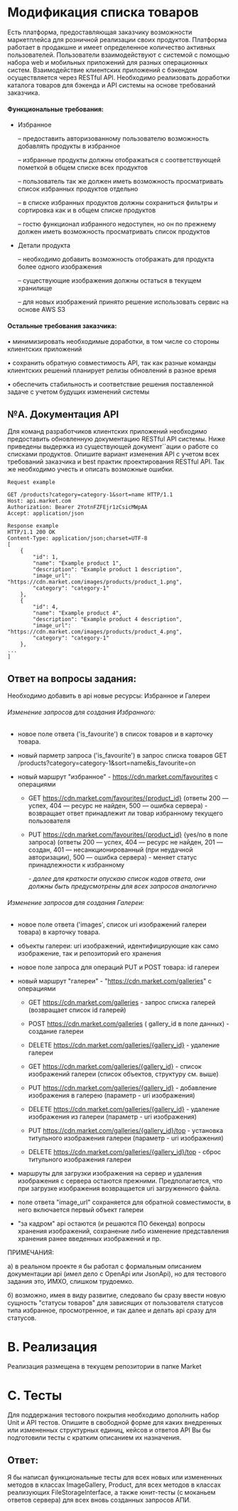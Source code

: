 # Модификация списка товаров

Есть платформа, предоставляющая заказчику возможности
маркетплейса для розничной реализации своих продуктов.
Платформа работает в продакшне и имеет определенное
количество активных пользователей. Пользователи взаимодействуют
с системой с помощью набора web и мобильных приложений
для разных операционных систем. Взаимодействие клиентских
приложений с бэкендом осуществляется через RESTful API.
Необходимо реализовать доработки каталога товаров для
бэкенда и API системы на основе требований заказчика.

#### Функциональные требования:

- Избранное

    – предоставить авторизованному пользователю возможность добавлять продукты в избранное
    
    – избранные продукты должны отображаться с соответствующей пометкой в общем списке всех продуктов
    
    – пользователь так же должен иметь возможность
просматривать список избранных продуктов отдельно

    – в списке избранных продуктов должны сохраниться
фильтры и сортировка как и в общем списке продуктов

    – гостю функционал избранного недоступен, но он по
прежнему должен иметь возможность просматривать
список продуктов

- Детали продукта
    
    – необходимо добавить возможность отображать для
    продукта более одного изображения
    
    – существующие изображения должны остаться в
    текущем хранилище
    
    – для новых изображений принято решение использовать
    сервис на основе AWS S3

#### Остальные требования заказчика:

• минимизировать необходимые доработки, в том числе со
стороны клиентских приложений

• сохранить обратную совместимость API, так как разные
команды клиентских решений планирует релизы обновлений
в разное время

• обеспечить стабильность и соответствие решения поставленной
задаче с учетом будущих изменений системы

## №A. Документация API

Для команд разработчиков клиентских
приложений необходимо предоставить обновленную документацию
RESTful API системы. Ниже приведены выдержка из существующей
документ``ации о работе со списками продуктов. Опишите
вариант изменения API с учетом всех требований заказчика и
best практик проектирования RESTful API. Так же необходимо
учесть и описать возможные ошибки.


```
Request example

GET /products?category=category-1&sort=name HTTP/1.1
Host: api.market.com
Authorization: Bearer 2YotnFZFEjr1zCsicMWpAA
Accept: application/json

Response example
HTTP/1.1 200 OK
Content-Type: application/json;charset=UTF-8
[
    {
        "id": 1,
        "name": "Example product 1",
        "description": "Example product 1 description",
        "image_url": "https://cdn.market.com/images/products/product_1.png",
        "category": "category-1"
    },
    {
        "id": 4,
        "name": "Example product 4",
        "description": "Example product 4 description",
        "image_url": "https://cdn.market.com/images/products/product_4.png",
        "category": "category-1"
    },
...
]
```

## Ответ на вопросы задания:

Необходимо добавить в api новые ресурсы: Избранное и Галереи

###### Изменение запросов для создания Избранного:

- новое поле ответа ('is_favourite') в список товаров и в карточку товара.

- новый парметр запроса ('is_favourite') в запрос списка товаров GET /products?category=category-1&sort=name&is_favourite=on

- новый маршрут "избранное" - https://cdn.market.com/favourites с операциями 
    - GET https://cdn.market.com/favourites/{product_id} (ответы 200 — успех, 404 — ресурс не найден, 500 — ошибка сервера) - возвращает ответ принадлежит ли товар избранному текущего пользователя

    - PUT https://cdn.market.com/favourites/{product_id} {yes/no в поле запроса) (ответы 200 — успех, 404 — ресурс не найден, 201 — создан, 401 — несанкционированный (при неудачной авторизации), 500 — ошибка сервера) - меняет статус принадлежности к избранному
		
        _- далее для краткости опускаю список кодов ответа, они должны быть предусмотрены для всех запросов аналогично_
		
###### Изменение запросов для создания Галереи:

- новое поле ответа ('images', список uri изображений галереи товара) в карточку товара.
- объекты галереи: uri изображений, идентифицирующие как само изображение, так и репозиторий его хранения
    
- новое поле запроса для операций PUT и POST товара: id галереи
- новый маршрут "галереи" - "https://cdn.market.com/galleries" с операциями
    - GET https://cdn.market.com/galleries - запрос списка галерей (возвращает список id галерей)	
    - POST https://cdn.market.com/galleries ( gallery_id в поле данных) - создание галереи
    - DELETE https://cdn.market.com/galleries/{gallery_id} - удаление галереи
    - GET https://cdn.market.com/galleries/{gallery_id} - список изображений галереи (список объектов, структуру см. выше)
    
    - PUT https://cdn.market.com/galleries/{gallery_id} - добавление изображения в галерею (параметр - uri изображения)
     - DELETE https://cdn.market.com/galleries/{gallery_id} - удаление изображения из галереи (параметр - uri изображения)
    - PUT https://cdn.market.com/galleries/{gallery_id}/top - установка титульного изображения галереи (параметр - uri изображения)
    - DELETE https://cdn.market.com/galleries/{gallery_id}/top - сброс титульного изображения галереи
    
- маршруты для загрузки изображения на сервер и удаления изображения с сервера остаются прежними. Предполагается, что при загрузке изображения возвращается uri загруженного файла. 
    
- поле ответа "image_url" сохраняется для обратной совместимости, в него включается первый объект галереи
- "за кадром" api остаются (и решаются ПО бекенда) вопросы хранения изображений, сохранение либо изменение представления хранения ранее введенных изображений и пр.

ПРИМЕЧАНИЯ:

а) в реальном проекте я бы работал с формальным описанием документации api (имел дело с OpenApi или JsonApi), но для тестового задания это, ИМХО, слишком трудоемко.
	
б) возможно, имея в виду развитие, следовало бы сразу ввести новую сущность "статусы товаров" для зависящих от пользователя статусов типа избранное, просмотренное, и так далее и делать api сразу для статусов.

# B. Реализация

Реализация размещена в текущем репозитории в папке Market

# C. Тесты 
Для поддержания тестового покрытия необходимо
дополнить набор Unit и API тестов. Опишите в свободной форме
для каких внедренных или измененных структурных единиц,
кейсов и ответов API Вы бы подготовили тесты с кратким
описанием их назначения.

## Ответ:

Я бы написал функциональные тесты для всех новых или измененных методов в классах ImageGallery, Product, для всех методов в классах реализующих FileStorageInterface, а также юнит-тесты (с моканьем ответов сервера) для всех вновь созданных запросов АПИ.


